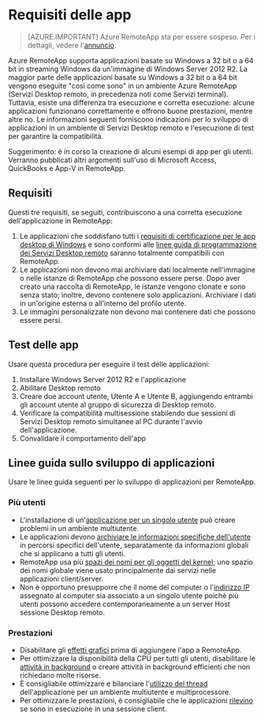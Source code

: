 
<properties
    pageTitle="Requisiti per le app di Azure RemoteApp | Microsoft Azure"
    description="Informazioni sui requisiti per le app che si desidera usare in Azure RemoteApp"
    services="remoteapp"
    documentationCenter=""
    authors="lizap"
    manager="mbaldwin" />

<tags
    ms.service="remoteapp"
    ms.workload="compute"
    ms.tgt_pltfrm="na"
    ms.devlang="na"
    ms.topic="article"
    ms.date="08/15/2016"
    ms.author="elizapo" />  



# Requisiti delle app

> [AZURE.IMPORTANT]
Azure RemoteApp sta per essere sospeso. Per i dettagli, vedere l'[annuncio](https://go.microsoft.com/fwlink/?linkid=821148).

Azure RemoteApp supporta applicazioni basate su Windows a 32 bit o a 64 bit in streaming Windows da un'immagine di Windows Server 2012 R2. La maggior parte delle applicazioni basate su Windows a 32 bit o a 64 bit vengono eseguite "così come sono" in un ambiente Azure RemoteApp (Servizi Desktop remoto, in precedenza noti come Servizi terminal). Tuttavia, esiste una differenza tra esecuzione e corretta esecuzione: alcune applicazioni funzionano correttamente e offrono buone prestazioni, mentre altre no. Le informazioni seguenti forniscono indicazioni per lo sviluppo di applicazioni in un ambiente di Servizi Desktop remoto e l'esecuzione di test per garantire la compatibilità.

Suggerimento: è in corso la creazione di alcuni esempi di app per gli utenti. Verranno pubblicati altri argomenti sull'uso di Microsoft Access, QuickBooks e App-V in RemoteApp.

## Requisiti
Questi tre requisiti, se seguiti, contribuiscono a una corretta esecuzione dell'applicazione in RemoteApp:

1.	Le applicazioni che soddisfano tutti i [requisiti di certificazione per le app desktop di Windows](https://msdn.microsoft.com/library/windows/desktop/hh749939.aspx) e sono conformi alle [linee guida di programmazione dei Servizi Desktop remoto](https://msdn.microsoft.com/library/aa383490.aspx) saranno totalmente compatibili con RemoteApp.
2.	Le applicazioni non devono mai archiviare dati localmente nell'immagine o nelle istanze di RemoteApp che possono essere perse. Dopo aver creato una raccolta di RemoteApp, le istanze vengono clonate e sono senza stato; inoltre, devono contenere solo applicazioni. Archiviare i dati in un'origine esterna o all'interno del profilo utente.
3.	Le immagini personalizzate non devono mai contenere dati che possono essere persi.

## Test delle app
Usare questa procedura per eseguire il test delle applicazioni:

1.	Installare Windows Server 2012 R2 e l'applicazione
2.	Abilitare Desktop remoto
3.	Creare due account utente, Utente A e Utente B, aggiungendo entrambi gli account utente al gruppo di sicurezza di Desktop remoto.
4.	Verificare la compatibilità multisessione stabilendo due sessioni di Servizi Desktop remoto simultanee al PC durante l'avvio dell'applicazione.
5.	Convalidare il comportamento dell'app

## Linee guida sullo sviluppo di applicazioni
Usare le linee guida seguenti per lo sviluppo di applicazioni per RemoteApp.

### Più utenti

- L'installazione di un'[applicazione per un singolo utente](https://msdn.microsoft.com/library/aa380661.aspx) può creare problemi in un ambiente multiutente.
- Le applicazioni devono [archiviare le informazioni specifiche dell'utente](https://msdn.microsoft.com/library/aa383452.aspx) in percorsi specifici dell'utente, separatamente da informazioni globali che si applicano a tutti gli utenti.
- RemoteApp usa più [spazi dei nomi per gli oggetti del kernel](https://msdn.microsoft.com/library/aa382954.aspx); uno spazio dei nomi globale viene usato principalmente dai servizi nelle applicazioni client/server.
- Non è opportuno presupporre che il nome del computer o l'[indirizzo IP](https://msdn.microsoft.com/library/aa382942.aspx) assegnato al computer sia associato a un singolo utente poiché più utenti possono accedere contemporaneamente a un server Host sessione Desktop remoto.

### Prestazioni
- Disabilitare gli [effetti grafici](https://msdn.microsoft.com/library/aa380822.aspx) prima di aggiungere l'app a RemoteApp.
- Per ottimizzare la disponibilità della CPU per tutti gli utenti, disabilitare le [attività in background](https://msdn.microsoft.com/library/aa380665.aspx) o creare attività in background efficienti che non richiedano molte risorse.
- È consigliabile ottimizzare e bilanciare l'[utilizzo del thread](https://msdn.microsoft.com/library/aa383520.aspx) dell'applicazione per un ambiente multiutente e multiprocessore.
- Per ottimizzare le prestazioni, è consigliabile che le applicazioni [rilevino](https://msdn.microsoft.com/library/aa380798.aspx) se sono in esecuzione in una sessione client.

<!---HONumber=AcomDC_0817_2016-->